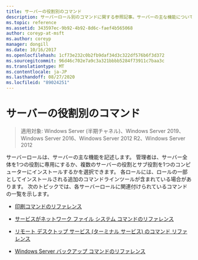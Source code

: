 ```yaml
---
title: サーバーの役割別のコマンド
description: サーバーロール別のコマンドに関する参照記事。サーバーの主な機能について説明します。
ms.topic: reference
ms.assetid: 343597ec-9b92-4b92-8d6c-faef4b565068
author: coreyp-at-msft
ms.author: coreyp
manager: dongill
ms.date: 10/16/2017
ms.openlocfilehash: 1cf73e232c0b2fb9daf34d3c322df576b6f3d372
ms.sourcegitcommit: 96d46c702e7a9c3a321bbbb5284f73911c7baa3c
ms.translationtype: MT
ms.contentlocale: ja-JP
ms.lasthandoff: 08/27/2020
ms.locfileid: "89024251"
---
```

# <a name="commands-by-server-role"></a>サーバーの役割別のコマンド

> 適用対象: Windows Server (半期チャネル)、Windows Server 2019、Windows Server 2016、Windows Server 2012 R2、Windows Server 2012

サーバーロールは、サーバーの主な機能を記述します。 管理者は、サーバー全体を1つの役割に専用にするか、複数のサーバーの役割とサブ役割を1つのコンピューターにインストールするかを選択できます。 各ロールには、ロールの一部としてインストールされる追加のコマンドラインツールが含まれている場合があります。 次のトピックでは、各サーバーロールに関連付けられているコマンドの一覧を示します。

- [印刷コマンドのリファレンス](print-command-reference.md)

- [サービスがネットワーク ファイル システム コマンドのリファレンス](services-for-network-file-system-command-reference.md)

- [リモート デスクトップ サービス (ターミナル サービス) のコマンド リファレンス](remote-desktop-services-terminal-services-command-reference.md)

- [Windows Server バックアップ コマンドのリファレンス](windows-server-backup-command-reference.md)
